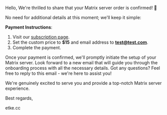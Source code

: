 Hello,
We're thrilled to share that your Matrix server order is confirmed! 🎉

No need for additional details at this moment; we'll keep it simple:

**Payment Instructions**:

1. Visit our [subscription page](https://etke.cc/subscribe).
2. Set the custom price to **$15** and email address to **test@test.com**.
3. Complete the payment.

Once your payment is confirmed, we'll promptly initiate the setup of your Matrix server. Look forward to a new email that will guide you through the onboarding process with all the necessary details.
Got any questions? Feel free to reply to this email - we're here to assist you!

We're genuinely excited to serve you and provide a top-notch Matrix server experience.

Best regards,

etke.cc